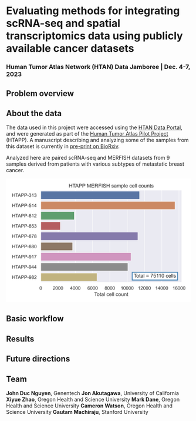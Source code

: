 # Evaluating methods for integrating scRNA-seq and spatial transcriptomics data using publicly available cancer datasets

### Human Tumor Atlas Network (HTAN) Data Jamboree | Dec. 4-7, 2023 

## Problem overview

## About the data 

The data used in this project were accessed using the [HTAN Data Portal](https://humantumoratlas.org/explore), and were generated as part of the [Human Tumor Atlas Pilot Project](https://humantumoratlas.org/hta1) (HTAPP). A manuscript describing and analyzing some of the samples from this dataset is currently in [pre-print on BioRxiv](https://doi.org/10.1101/2023.03.21.533680).

Analyzed here are paired scRNA-seq and MERFISH datasets from 9 samples derived from patients with various subtypes of metastatic breast cancer. 

![plot](./figures/HTAPP_MERFISH_sample_cellcount_barplot.png)

## Basic workflow 

## Results 

## Future directions 

## Team 

**John Duc Nguyen**, Genentech 
**Jon Akutagawa**, University of California
**Xiyue Zhao**, Oregon Health and Science University
**Mark Dane**, Oregon Health and Science University
**Cameron Watson**, Oregon Health and Science University
**Gautam Machiraju**, Stanford University
